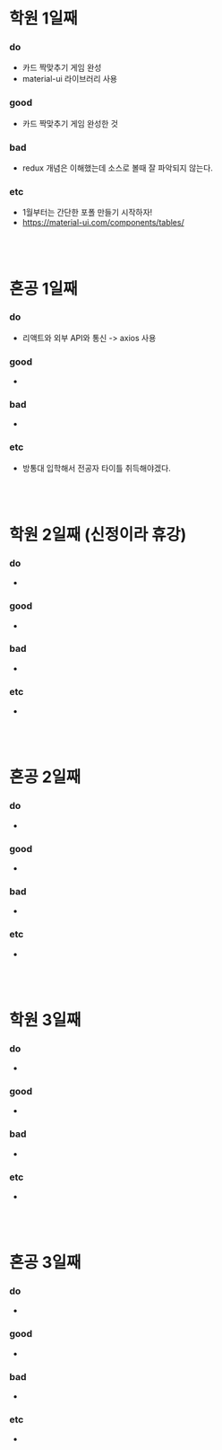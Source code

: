 
# 학원 1일째 
### do
- 카드 짝맞추기 게임 완성
- material-ui 라이브러리 사용

### good
- 카드 짝맞추기 게임 완성한 것

### bad
- redux 개념은 이해했는데 소스로 볼때 잘 파악되지 않는다.

### etc
- 1월부터는 간단한 포폴 만들기 시작하자!
- https://material-ui.com/components/tables/

<br /><br />

# 혼공 1일째 
### do
- 리액트와 외부 API와 통신 -> axios 사용

### good
- 

### bad
- 

### etc
- 방통대 입학해서 전공자 타이틀 취득해야겠다.

<br /><br />

# 학원 2일째 (신정이라 휴강)
### do
-

### good
- 

### bad
- 

### etc
- 

<br /><br />

# 혼공 2일째 
### do
-

### good
- 

### bad
- 

### etc
- 

<br /><br />

# 학원 3일째 
### do
-

### good
- 

### bad
- 

### etc
- 

<br /><br />

# 혼공 3일째 
### do
-

### good
- 

### bad
- 

### etc
- 

<br /><br />